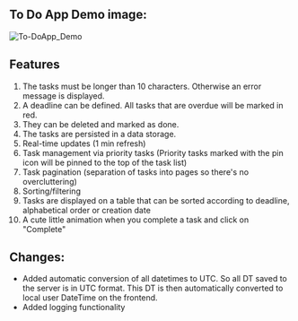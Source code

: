 ## To Do App Demo image:

![To-DoApp_Demo](https://github.com/user-attachments/assets/795a80dd-e053-4a4f-a661-903b890599a3)

## Features
1. The tasks must be longer than 10 characters. Otherwise an error message is displayed.
2. A deadline can be defined. All tasks that are overdue will be marked in red.
3. They can be deleted and marked as done.
4. The tasks are persisted in a data storage.
5. Real-time updates (1 min refresh)
6. Task management via priority tasks (Priority tasks marked with the pin icon will be pinned to the top of the task list)
7. Task pagination (separation of tasks into pages so there's no overcluttering)
8. Sorting/filtering
9. Tasks are displayed on a table that can be sorted according to deadline, alphabetical order or creation date
10. A cute little animation when you complete a task and click on "Complete"

## Changes:
- Added automatic conversion of all datetimes to UTC. So all DT saved to the server is in UTC format. This DT is then automatically converted to local user DateTime on the frontend.
- Added logging functionality
